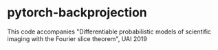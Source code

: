 # pytorch-backprojection
This code accompanies "Differentiable probabilistic models of scientific imaging with the Fourier slice theorem", UAI 2019
